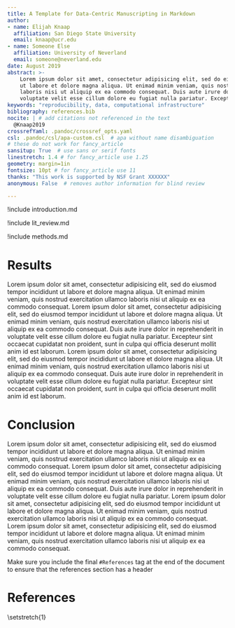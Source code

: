 ```yaml
---
title: A Template for Data-Centric Manuscripting in Markdown
author:
- name: Elijah Knaap
  affiliation: San Diego State University
  email: knaap@ucr.edu
- name: Someone Else
  affiliation: University of Neverland
  email: someone@neverland.edu
date: August 2019
abstract: >-
    Lorem ipsum dolor sit amet, consectetur adipisicing elit, sed do eiusmod tempor incididunt
    ut labore et dolore magna aliqua. Ut enimad minim veniam, quis nostrud exercitation ullamco
    laboris nisi ut aliquip ex ea commodo consequat. Duis aute irure dolor in reprehenderit in
    voluptate velit esse cillum dolore eu fugiat nulla pariatur. Excepteur sint occaecat cupidatat non proident, sunt in culpa qui officia deserunt mollit anim id est laborum.
keywords: "reproducibility, data, computational infrastructure"
bibliography: references.bib
nocite: | # add citations not referenced in the text
  @Knaap2019
crossrefYaml: .pandoc/crossref_opts.yaml
csl: .pandoc/csl/apa-custom.csl  # apa without name disambiguation
# these do not work for fancy_article
sansitup: True  # use sans or serif fonts
linestretch: 1.4 # for fancy_article use 1.25
geometry: margin=1in
fontsize: 10pt # for fancy_article use 11
thanks: "This work is supported by NSF Grant XXXXXX"
anonymous: False  # removes author information for blind review

---
```


!include introduction.md

!include lit_review.md

!include methods.md

# Results

Lorem ipsum dolor sit amet, consectetur adipisicing elit, sed do eiusmod tempor incididunt ut labore
et dolore magna aliqua. Ut enimad minim veniam, quis nostrud exercitation ullamco laboris nisi ut
aliquip ex ea commodo consequat. Lorem ipsum dolor sit amet, consectetur adipisicing elit, sed do
eiusmod tempor incididunt ut labore et dolore magna aliqua. Ut enimad minim veniam, quis nostrud
exercitation ullamco laboris nisi ut aliquip ex ea commodo consequat. Duis aute irure dolor in
reprehenderit in voluptate velit esse cillum dolore eu fugiat nulla pariatur. Excepteur sint
occaecat cupidatat non proident, sunt in culpa qui officia deserunt mollit anim id est laborum.
Lorem ipsum dolor sit amet, consectetur adipisicing elit, sed do eiusmod tempor incididunt ut labore
et dolore magna aliqua. Ut enimad minim veniam, quis nostrud exercitation ullamco laboris nisi ut
aliquip ex ea commodo consequat. Duis aute irure dolor in reprehenderit in voluptate velit esse
cillum dolore eu fugiat nulla pariatur. Excepteur sint occaecat cupidatat non proident, sunt in
culpa qui officia deserunt mollit anim id est laborum.

# Conclusion

Lorem ipsum dolor sit amet, consectetur adipisicing elit, sed do eiusmod tempor incididunt ut labore
et dolore magna aliqua. Ut enimad minim veniam, quis nostrud exercitation ullamco laboris nisi ut
aliquip ex ea commodo consequat. Lorem ipsum dolor sit amet, consectetur adipisicing elit, sed do
eiusmod tempor incididunt ut labore et dolore magna aliqua. Ut enimad minim veniam, quis nostrud
exercitation ullamco laboris nisi ut aliquip ex ea commodo consequat. Duis aute irure dolor in
reprehenderit in voluptate velit esse cillum dolore eu fugiat nulla pariatur. Lorem ipsum dolor sit
amet, consectetur adipisicing elit, sed do eiusmod tempor incididunt ut labore et dolore magna
aliqua. Ut enimad minim veniam, quis nostrud exercitation ullamco laboris nisi ut aliquip ex ea
commodo consequat. Lorem ipsum dolor sit amet, consectetur adipisicing elit, sed do eiusmod tempor
incididunt ut labore et dolore magna aliqua. Ut enimad minim veniam, quis nostrud exercitation
ullamco laboris nisi ut aliquip ex ea commodo consequat.

Make sure you include the final `#References` tag at the end of the document to ensure that the references section has a header

# References
\setstretch{1}